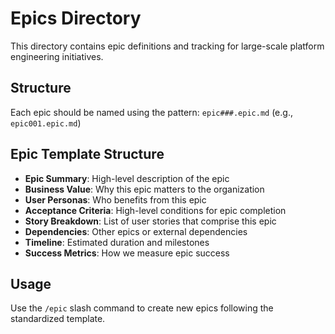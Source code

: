# Epics Directory

This directory contains epic definitions and tracking for large-scale platform engineering initiatives.

## Structure

Each epic should be named using the pattern: `epic###.epic.md` (e.g., `epic001.epic.md`)

## Epic Template Structure

- **Epic Summary**: High-level description of the epic
- **Business Value**: Why this epic matters to the organization
- **User Personas**: Who benefits from this epic
- **Acceptance Criteria**: High-level conditions for epic completion
- **Story Breakdown**: List of user stories that comprise this epic
- **Dependencies**: Other epics or external dependencies
- **Timeline**: Estimated duration and milestones
- **Success Metrics**: How we measure epic success

## Usage

Use the `/epic` slash command to create new epics following the standardized template.
